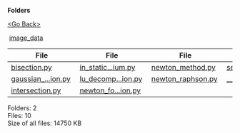 **Folders**

[&lt;Go Back&gt;](../right.html)

 [image\_data](image_data/right.html)

  

<table><thead><tr class="header"><th><strong>File</strong></th><th><strong>File</strong></th><th><strong>File</strong></th><th><strong>File</strong></th></tr></thead><tbody><tr class="odd"><td><a href="bisection.py">bisection.py</a> </td><td><a href="in_static_equilibrium.py">in_static...ium.py</a> </td><td><a href="newton_method.py">newton_method.py</a> </td><td><a href="secant_method.py">secant_method.py</a> </td></tr><tr class="even"><td><a href="gaussian_elimination.py">gaussian_...ion.py</a> </td><td><a href="lu_decomposition.py">lu_decomp...ion.py</a> </td><td><a href="newton_raphson.py">newton_raphson.py</a> </td><td><a href="__init__.py">__init__.py</a> </td></tr><tr class="odd"><td><a href="intersection.py">intersection.py</a> </td><td><a href="newton_forward_interpolation.py">newton_fo...ion.py</a> </td><td></td><td></td></tr></tbody></table>

Folders: 2  
Files: 10  
Size of all files: 14750 KB
